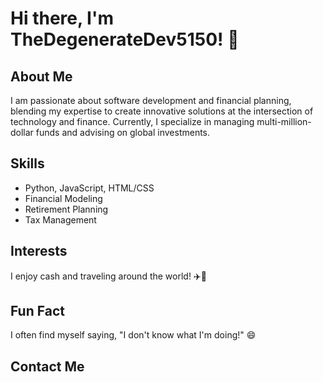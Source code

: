 # Hi there, I'm TheDegenerateDev5150! 👋

## About Me
I am passionate about software development and financial planning, blending my expertise to create innovative solutions at the intersection of technology and finance. Currently, I specialize in managing multi-million-dollar funds and advising on global investments.

## Skills
- Python, JavaScript, HTML/CSS
- Financial Modeling
- Retirement Planning
- Tax Management

## Interests
I enjoy cash and traveling around the world! ✈️<!--💲🧧 🪙 🛜 -->🛫

## Fun Fact
I often find myself saying, "I don't know what I'm doing!" 😄

## Contact Me



